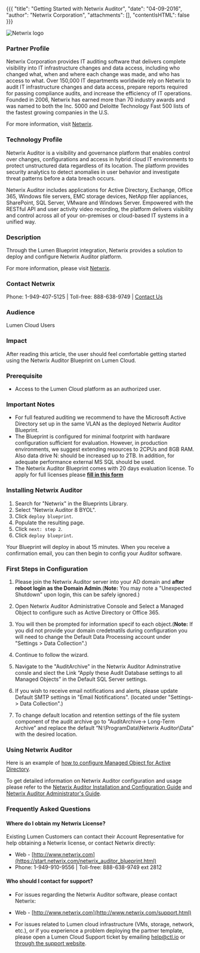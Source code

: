 ﻿{{{
  "title": "Getting Started with Netwrix Auditor",
  "date": "04-09-2016",
  "author": "Netwrix Corporation",
  "attachments": [],
  "contentIsHTML": false
}}}

![Netwrix logo](../../images/netwrix-logo.png)

### Partner Profile
Netwrix Corporation provides IT auditing software that delivers complete visibility into IT infrastructure changes and data access, including who changed what, when and where each change was made, and who has access to what. Over 150,000 IT departments worldwide rely on Netwrix to audit IT infrastructure changes and data access, prepare reports required for passing compliance audits, and increase the efficiency of IT operations. Founded in 2006, Netwrix has earned more than 70 industry awards and was named to both the Inc. 5000 and Deloitte Technology Fast 500 lists of the fastest growing companies in the U.S.

For more information, visit [Netwrix](http://www.netwrix.com/).

### Technology Profile
Netwrix Auditor is a visibility and governance platform that enables control over changes, configurations and access in hybrid cloud IT environments to protect unstructured data regardless of its location. The platform provides security analytics to detect anomalies in user behavior and investigate threat patterns before a data breach occurs.

Netwrix Auditor includes applications for Active Directory, Exchange, Office 365, Windows file servers, EMC storage devices, NetApp filer appliances, SharePoint, SQL Server, VMware and Windows Server. Empowered with the RESTful API and user activity video recording, the platform delivers visibility and control across all of your on-premises or cloud-based IT systems in a unified way.

### Description
Through the Lumen Blueprint integration, Netwrix provides a solution to deploy and configure Netwrix Auditor platform.

For more information, please visit [Netwrix](http://www.netwrix.com/).

### Contact Netwrix
Phone: 1-949-407-5125 | Toll-free: 888-638-9749 | [Contact Us](https://start.netwrix.com/netwrix_auditor_blueprint.html)

### Audience
Lumen Cloud Users

### Impact
After reading this article, the user should feel comfortable getting started using the Netwrix Auditor Blueprint on Lumen Cloud.

### Prerequisite
* Access to the Lumen Cloud platform as an authorized user.

### Important Notes
* For full featured auditing we recommend to have the Microsoft Active Directory set up in the same VLAN as the deployed Netwrix Auditor Blueprint.
* The Blueprint is configured for minimal footprint with hardware configuration sufficient for evaluation. However, in production environments, we suggest extending resources to 2CPUs and 8GB RAM. Also data drive N: should be increased up to 2TB. In addition, for adequate performance external MS SQL should be used.
* The Netwrix Auditor Blueprint comes with 20 days evaluation license. To apply for full licenses please [__fill in this form__](https://start.netwrix.com/netwrix_auditor_blueprint.html)

### Installing Netwrix Auditor
1. Search for "Netwrix" in the Blueprints Library.
2. Select "Netwrix Auditor 8 BYOL".
3. Click `deploy blueprint`.
4. Populate the resulting page.
5. Click `next: step 2`.
6. Click `deploy blueprint`.

Your Blueprint will deploy in about 15 minutes. When you receive a confirmation email, you can then begin to config your Auditor software.

### First Steps in Configuration
1. Please join the Netwrix Auditor server into your AD domain and __after reboot login as the Domain Admin__.(__Note:__ You may note a "Unexpected Shutdown" upon login, this can be safely ignored.)

2. Open Netwrix Auditor Administrative Console and Select a Managed Object to configure such as Active Directory or Office 365.

3. You will then be prompted for information specif to each object.(__Note:__ If you did not provide your domain credetnatils during configuration you will need to change the Default Data Processing account under "Settings > Data Collection".)

4. Continue to follow the wizard.

5. Navigate to the "AuditArchive" in the Netwrix Auditor Adminstrative consle and slect the Link “Apply these Audit Database settings to all Managed Objects” in the Default SQL Server settings.

6. If you wish to receive email notifications and alerts, please update Default SMTP settings in "Email Notifications". (located under "Settings-> Data Collection".)

7. To change default location and retention settings of the file system component of the audit archive go to "AuditArchive-> Long-Term Archive” and replace the default “N:\ProgramData\Netwrix Auditor\Data” with the desired location.

### Using Netwrix Auditor
Here is an example of [how to configure Managed Object for Active Directory](http://www.netwrix.com/download/QuickStart/Netwrix_Auditor_for_Active_Directory_Quick_Start_Guide.pdf#page=10).

To get detailed information on Netwrix Auditor configuration and usage please refer to the [Netwrix Auditor Installation and Configuration Guide](http://www.netwrix.com/download/documents/Netwrix_Auditor_Installation_Configuration_Guide.pdf) and [Netwrix Auditor Administrator's Guide](http://www.netwrix.com/download/documents/Netwrix_Auditor_Administrator_Guide.pdf).

### Frequently Asked Questions

#### Where do I obtain my Netwrix License?
Existing Lumen Customers can contact their Account Representative for help obtaining a Netwrix license, or contact Netwrix directly:
* Web - [http://www.netwrix.com](https://start.netwrix.com/netwrix_auditor_blueprint.html)
* Phone: 1-949-910-9556 | Toll-free: 888-638-9749 ext 2812

#### Who should I contact for support?
* For issues regarding the Netwrix Auditor software, please contact Netwrix:
* Web - [http://www.netwrix.com](http://www.netwrix.com/support.html)

* For issues related to Lumen cloud infrastructure (VMs, storage, network, etc.), or if you experience a problem deploying the partner template, please open a Lumen Cloud Support ticket by emailing [help@ctl.io](mailto:help@ctl.io) or [through the support website](https://t3n.zendesk.com/tickets/new).
